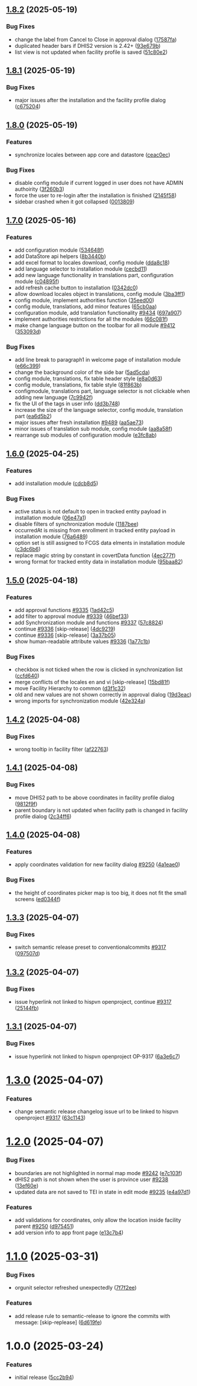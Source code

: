 ## [1.8.2](https://github.com/HISPVietnam/facility-checker-app/compare/v1.8.1...v1.8.2) (2025-05-19)

### Bug Fixes

* change the label from Cancel to Close in approval dialog ([17587fa](https://github.com/HISPVietnam/facility-checker-app/commit/17587fa9bef1aabb12e7abd2852a9304c1641ea9))
* duplicated header bars if DHIS2 version is 2.42+ ([93e679b](https://github.com/HISPVietnam/facility-checker-app/commit/93e679bf02bc46e53113758d997b441df9a5a0d2))
* list view is not updated when facility profile is saved ([51c80e2](https://github.com/HISPVietnam/facility-checker-app/commit/51c80e24c963b1ba95ae482b76b497f4ebbd1236))

## [1.8.1](https://github.com/HISPVietnam/facility-checker-app/compare/v1.8.0...v1.8.1) (2025-05-19)

### Bug Fixes

* major issues after the installation and the facility profile dialog ([c675204](https://github.com/HISPVietnam/facility-checker-app/commit/c675204ae79bb578a8f5323737843f3cb5bcd019))

## [1.8.0](https://github.com/HISPVietnam/facility-checker-app/compare/v1.7.0...v1.8.0) (2025-05-19)

### Features

* synchronize locales between app core and datastore ([ceac0ec](https://github.com/HISPVietnam/facility-checker-app/commit/ceac0ecf14c181c2fd83875699408ab8eb4738aa))

### Bug Fixes

* disable config module if current logged in user does not have ADMIN authoirity ([3f260b3](https://github.com/HISPVietnam/facility-checker-app/commit/3f260b3a7b6524ee24b16440d19c52826f1f36f9))
* force the user to re-login after the installation is finished ([2145f58](https://github.com/HISPVietnam/facility-checker-app/commit/2145f5859ff42d3eac7634777f099faa075e2f49))
* sidebar crashed when it got collapsed ([0013809](https://github.com/HISPVietnam/facility-checker-app/commit/00138092f18b69d49661062e5caef3072b6847ea))

## [1.7.0](https://github.com/HISPVietnam/facility-checker-app/compare/v1.6.0...v1.7.0) (2025-05-16)

### Features

* add configuration module ([534648f](https://github.com/HISPVietnam/facility-checker-app/commit/534648f230bede7cb0c66329c96ccb4a3d63b7f6))
* add DataStore api helpers ([8b3440b](https://github.com/HISPVietnam/facility-checker-app/commit/8b3440bb1962401dbe104f77d6f78557efd56cfa))
* add excel format to locales download, config module ([dda8c18](https://github.com/HISPVietnam/facility-checker-app/commit/dda8c18889215a9ce8e5b722ccfb521619433dd1))
* add language selector to installation module ([cecbd11](https://github.com/HISPVietnam/facility-checker-app/commit/cecbd11f3771385c6f6474ffa74af24a2a577424))
* add new language functionality in translations part, configuration module ([c04895f](https://github.com/HISPVietnam/facility-checker-app/commit/c04895f58bb75ab7e3432a5841145bf6074d0709))
* add refresh cache button to installation ([0342dc0](https://github.com/HISPVietnam/facility-checker-app/commit/0342dc0c4a7a78f05f3566e1df219d68e332d7b2))
* allow download locales object in translations, config module ([3ba3ff1](https://github.com/HISPVietnam/facility-checker-app/commit/3ba3ff1c359cfa2315064b76ced445d1276420fb))
* config module, implement authorities function ([35eed00](https://github.com/HISPVietnam/facility-checker-app/commit/35eed00bc68d26031f5dfcd19b64b4a43830e399))
* config module, translations, add minor features ([65cb0aa](https://github.com/HISPVietnam/facility-checker-app/commit/65cb0aab744ddaa5740e02535faefa9f6b333515))
* configuration module, add translation functionality [#9434](https://projects.hispvietnam.org/work_packages/9434) ([697a907](https://github.com/HISPVietnam/facility-checker-app/commit/697a9070fd1a4d018c86c79e27adb90840e9d753))
* implement authorities restrictions for all the modules ([66c081f](https://github.com/HISPVietnam/facility-checker-app/commit/66c081f9a2b7735cced030c55c4cc7340ff33e09))
* make change language button on the toolbar for all module [#9412](https://projects.hispvietnam.org/work_packages/9412) ([353093d](https://github.com/HISPVietnam/facility-checker-app/commit/353093d3e4b72ff86bcab268d60a2e07a40a5246))

### Bug Fixes

* add line break to paragraph1 in welcome page of installation module ([e66c399](https://github.com/HISPVietnam/facility-checker-app/commit/e66c399133fef91861da313f6e477b63558ad1d4))
* change the background color of the side bar ([5ad5cda](https://github.com/HISPVietnam/facility-checker-app/commit/5ad5cda195d389978e780f1a7e497d9b9ad93375))
* config module, translations, fix table header style ([e8a0d63](https://github.com/HISPVietnam/facility-checker-app/commit/e8a0d638e9b88a21879cb855e9de72e7deb94906))
* config module, translations, fix table style ([81f863b](https://github.com/HISPVietnam/facility-checker-app/commit/81f863b8a1f64611b5b75a9ed5518d28d9eb464c))
* configmodule, translations part, language selector is not clickable when adding new language ([7c9942f](https://github.com/HISPVietnam/facility-checker-app/commit/7c9942f544287a7e9862d5daefdff96be8172501))
* fix the UI of the tags in user info ([dd3b748](https://github.com/HISPVietnam/facility-checker-app/commit/dd3b748052e7506cb5c8d305be95e7a1138ce1e3))
* increase the size of the language selector, config module, translation part ([ea6d5b2](https://github.com/HISPVietnam/facility-checker-app/commit/ea6d5b26c28f367b7e86a8ab82409d247753557a))
* major issues after fresh installation [#9489](https://projects.hispvietnam.org/work_packages/9489) ([aa5ae73](https://github.com/HISPVietnam/facility-checker-app/commit/aa5ae736de90a049052daca9d97abad820eb10b2))
* minor issues of translation sub module, config module ([aa8a58f](https://github.com/HISPVietnam/facility-checker-app/commit/aa8a58f1ca75c97486f91c452d6bcaa2ef2bd637))
* rearrange sub modules of configuration module ([e3fc8ab](https://github.com/HISPVietnam/facility-checker-app/commit/e3fc8ab902c210ec0e54c97ffc855e6fe71f5e04))

## [1.6.0](https://github.com/HISPVietnam/facility-checker-app/compare/v1.5.0...v1.6.0) (2025-04-25)

### Features

* add installation module ([cdcb8d5](https://github.com/HISPVietnam/facility-checker-app/commit/cdcb8d5e69bce600b240a17f7ce0494dacf4d002))

### Bug Fixes

* active status is not default to open in tracked entity payload in installation module ([06e47a1](https://github.com/HISPVietnam/facility-checker-app/commit/06e47a1839eafb76588d6bbc4f8dbc7b609b2396))
* disable filters of synchronization module ([1187bee](https://github.com/HISPVietnam/facility-checker-app/commit/1187beea5560dc878f9c520e2160c5124bdbb77f))
* occurredAt is missing from enrollment in tracked entity payload in installation module ([76a6489](https://github.com/HISPVietnam/facility-checker-app/commit/76a6489bca469bd1691314ac94ae31994439d54e))
* option set is still assigned to FCGS data elments in installation module ([c3dc6b6](https://github.com/HISPVietnam/facility-checker-app/commit/c3dc6b6eac3696b29744f21a6c1c90042942e8d8))
* replace magic string by constant in covertData function ([4ec277f](https://github.com/HISPVietnam/facility-checker-app/commit/4ec277f3339ff6344dd11f9c7733cd2431e1c124))
* wrong format for tracked entity data in installation module ([95baa82](https://github.com/HISPVietnam/facility-checker-app/commit/95baa820cc301740160cda101133e6daa024a36b))

## [1.5.0](https://github.com/HISPVietnam/facility-checker-app/compare/v1.4.2...v1.5.0) (2025-04-18)

### Features

* add approval functions [#9335](https://projects.hispvietnam.org/work_packages/9335) ([1ad42c5](https://github.com/HISPVietnam/facility-checker-app/commit/1ad42c5f0bae39d3e9f5fa0ca525daf82b430421))
* add filter to approval module [#9339](https://projects.hispvietnam.org/work_packages/9339) ([46bef33](https://github.com/HISPVietnam/facility-checker-app/commit/46bef3316829a109c6fec03ce7f9e20ed6c54ac1))
* add Synchronization module and functions [#9337](https://projects.hispvietnam.org/work_packages/9337) ([57c8824](https://github.com/HISPVietnam/facility-checker-app/commit/57c882413b3cf24262e9aaf916ad3cad90b4bd91))
* continue [#9336](https://projects.hispvietnam.org/work_packages/9336) [skip-release] ([4dc9219](https://github.com/HISPVietnam/facility-checker-app/commit/4dc921919ed413a7699a310606d2a83f5eb9642d))
* continue [#9336](https://projects.hispvietnam.org/work_packages/9336) [skip-release] ([3a37b05](https://github.com/HISPVietnam/facility-checker-app/commit/3a37b05520c5c97d0632a64aac09f152df1e5fd2))
* show human-readable attribute values [#9336](https://projects.hispvietnam.org/work_packages/9336) ([1a77c1b](https://github.com/HISPVietnam/facility-checker-app/commit/1a77c1b7a630855ccad05546028c04ef6c2ca216))

### Bug Fixes

* checkbox is not ticked when the row is clicked in synchronization list ([ccfd640](https://github.com/HISPVietnam/facility-checker-app/commit/ccfd6400839fdeda717b233cf10541eab95bee74))
* merge conflicts of the locales en and vi [skip-release] ([15bd81f](https://github.com/HISPVietnam/facility-checker-app/commit/15bd81fbcc4ac42815c933f4fbb3d916fe73de2c))
* move Facility Hierarchy to common ([d3f1c32](https://github.com/HISPVietnam/facility-checker-app/commit/d3f1c32cdb0fbab7299758bd93bcc9867c450032))
* old and new values are not shown correctly in approval dialog ([19d3eac](https://github.com/HISPVietnam/facility-checker-app/commit/19d3eac4dfc8ec06ddfb350878678f94b70749ac))
* wrong imports for synchronization module ([42e324a](https://github.com/HISPVietnam/facility-checker-app/commit/42e324afb7fe3392fd2bb0d1ffeb4375b3436af8))

## [1.4.2](https://github.com/HISPVietnam/facility-checker-app/compare/v1.4.1...v1.4.2) (2025-04-08)

### Bug Fixes

* wrong tooltip in facility filter ([af22763](https://github.com/HISPVietnam/facility-checker-app/commit/af2276363e0a1fb9227bce921d8c3ab552f0458f))

## [1.4.1](https://github.com/HISPVietnam/facility-checker-app/compare/v1.4.0...v1.4.1) (2025-04-08)

### Bug Fixes

* move DHIS2 path to be above coordinates in facility profile dialog ([9812f9f](https://github.com/HISPVietnam/facility-checker-app/commit/9812f9fcb4bdad163d5090dc0fc5aacfca8b930a))
* parent boundary  is not updated when facility path is changed in facility profile dialog ([2c34ff6](https://github.com/HISPVietnam/facility-checker-app/commit/2c34ff6a324de26f171bef2614c7e1c8676912ea))

## [1.4.0](https://github.com/HISPVietnam/facility-checker-app/compare/v1.3.3...v1.4.0) (2025-04-08)

### Features

* apply coordinates validation for new facility dialog [#9250](https://projects.hispvietnam.org/work_packages/9250) ([4a1eae0](https://github.com/HISPVietnam/facility-checker-app/commit/4a1eae09c52b77278f80bb6d12790a12106c96c7))

### Bug Fixes

* the height of coordinates picker map is too big, it does not fit the small screens ([ed0344f](https://github.com/HISPVietnam/facility-checker-app/commit/ed0344f229f2cfc872032c77809e8b4fd4b37674))

## [1.3.3](https://github.com/HISPVietnam/facility-checker-app/compare/v1.3.2...v1.3.3) (2025-04-07)

### Bug Fixes

* switch semantic release preset to conventionalcommits [#9317](https://projects.hispvietnam.org/work_packages/9317) ([097507d](https://github.com/HISPVietnam/facility-checker-app/commit/097507dc04346ac2d1d9a92f9236d1c7b4cb9074))

## [1.3.2](https://github.com/HISPVietnam/facility-checker-app/compare/v1.3.1...v1.3.2) (2025-04-07)


### Bug Fixes

* issue hyperlink not linked to hispvn openproject, continue [#9317](https://github.com/HISPVietnam/facility-checker-app/issues/9317) ([25144fb](https://github.com/HISPVietnam/facility-checker-app/commit/25144fb8777d678a94aecabb952eae2a2f9c7f37))

## [1.3.1](https://github.com/HISPVietnam/facility-checker-app/compare/v1.3.0...v1.3.1) (2025-04-07)


### Bug Fixes

* issue hyperlink not linked to hispvn openproject OP-9317 ([6a3e6c7](https://github.com/HISPVietnam/facility-checker-app/commit/6a3e6c795f873435bd5cd78a76f8646128fa8300))

# [1.3.0](https://github.com/HISPVietnam/facility-checker-app/compare/v1.2.0...v1.3.0) (2025-04-07)


### Features

* change semantic release changelog issue url to be linked to hispvn openproject [#9317](https://github.com/HISPVietnam/facility-checker-app/issues/9317) ([63c1143](https://github.com/HISPVietnam/facility-checker-app/commit/63c1143f7369353df895fb4bccbf3a725c97984a))

# [1.2.0](https://github.com/HISPVietnam/facility-checker-app/compare/v1.1.0...v1.2.0) (2025-04-07)


### Bug Fixes

* boundaries are not highlighted in normal map mode [#9242](https://github.com/HISPVietnam/facility-checker-app/issues/9242) ([e7c103f](https://github.com/HISPVietnam/facility-checker-app/commit/e7c103fce7fde25aa4bb7c8f0e65dc06f13fc5cd))
* dHIS2 path is not shown when the user is province user [#9238](https://github.com/HISPVietnam/facility-checker-app/issues/9238) ([13ef60e](https://github.com/HISPVietnam/facility-checker-app/commit/13ef60ee58387c35d099fa2e184706776b3643b0))
* updated data are not saved to TEI in state in edit mode [#9235](https://github.com/HISPVietnam/facility-checker-app/issues/9235) ([e4a97d1](https://github.com/HISPVietnam/facility-checker-app/commit/e4a97d172a3bcf60809346d033150d0c09c08e47))


### Features

* add validations for coordinates, only allow the location inside facility parent [#9250](https://github.com/HISPVietnam/facility-checker-app/issues/9250) ([d975451](https://github.com/HISPVietnam/facility-checker-app/commit/d9754519c44b1517a43069ed475b02c6332544c7))
* add version info to app front page ([e13c7b4](https://github.com/HISPVietnam/facility-checker-app/commit/e13c7b4f8dec197033559c9dc00a09609e5763cd))

# [1.1.0](https://github.com/HISPVietnam/facility-checker-app/compare/v1.0.0...v1.1.0) (2025-03-31)


### Bug Fixes

* orgunit selector refreshed unexpectedly ([7f7f2ee](https://github.com/HISPVietnam/facility-checker-app/commit/7f7f2ee99fc3bb874c89d63a455d7cb258eee0ed))


### Features

* add release rule to semantic-release to ignore the commits with message: [skip-replease] ([6d619fe](https://github.com/HISPVietnam/facility-checker-app/commit/6d619fefa593510f6e6fed90aa2a36426da4fcba))

# 1.0.0 (2025-03-24)


### Features

* initial release ([5cc2b94](https://github.com/HISPVietnam/facility-checker-app/commit/5cc2b94d2511cd48ce59fce1b4c5bcdec62c1663))
